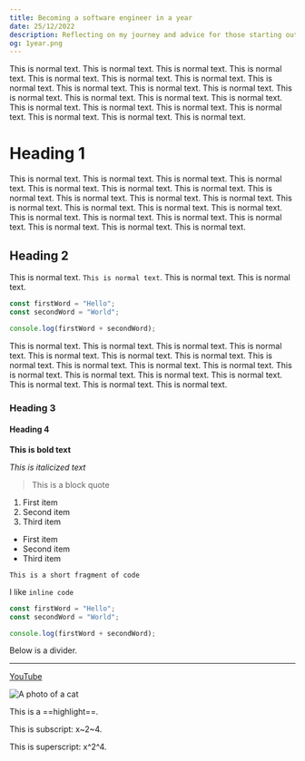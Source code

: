 ```yaml
---
title: Becoming a software engineer in a year
date: 25/12/2022
description: Reflecting on my journey and advice for those starting out.
og: 1year.png
---
```


This is normal text. This is normal text. This is normal text. This is normal text.
This is normal text. This is normal text.
This is normal text. This is normal text.
This is normal text. This is normal text.
This is normal text. This is normal text.
This is normal text. This is normal text.
This is normal text. This is normal text.
This is normal text. This is normal text.
This is normal text. This is normal text.
This is normal text. This is normal text.

# Heading 1

This is normal text. This is normal text. This is normal text. This is normal text.
This is normal text. This is normal text.
This is normal text. This is normal text.
This is normal text. This is normal text.
This is normal text. This is normal text.
This is normal text. This is normal text.
This is normal text. This is normal text.
This is normal text. This is normal text.
This is normal text. This is normal text.
This is normal text. This is normal text.

## Heading 2

This is normal text. `This is normal text`. This is normal text. This is normal text.

```ts
const firstWord = "Hello";
const secondWord = "World";

console.log(firstWord + secondWord);
```

This is normal text. This is normal text.
This is normal text. This is normal text.
This is normal text. This is normal text.
This is normal text. This is normal text.
This is normal text. This is normal text.
This is normal text. This is normal text.
This is normal text. This is normal text.
This is normal text. This is normal text.
This is normal text. This is normal text.

### Heading 3

#### Heading 4

**This is bold text**

_This is italicized text_

> This is a block quote

1. First item
2. Second item
3. Third item

- First item
- Second item
- Third item

`This is a short fragment of code`

I like `inline code`

```ts
const firstWord = "Hello";
const secondWord = "World";

console.log(firstWord + secondWord);
```

Below is a divider.

---

[YouTube](https://youtube.com)

![A photo of a cat](https://i.natgeofe.com/n/548467d8-c5f1-4551-9f58-6817a8d2c45e/NationalGeographic_2572187_square.jpg)

This is a ==highlight==.

This is subscript: x~2~4.

This is superscript: x^2^4.
